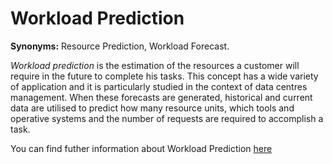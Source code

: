 # Workload Prediction
<!-- (Sustainability) -->

**Synonyms:** Resource Prediction, Workload Forecast.

*Workload prediction* is the estimation of the resources a customer will require in the future to complete his tasks.  This concept has a wide variety of application and it is particularly studied in the context of data centres management. When these forecasts are generated, historical and current data are utilised to predict how many resource units, which tools and operative systems and the number of requests are required to accomplish a task.

You can find futher information about Workload Prediction [here](../T3.6/resource_prediction.md)
